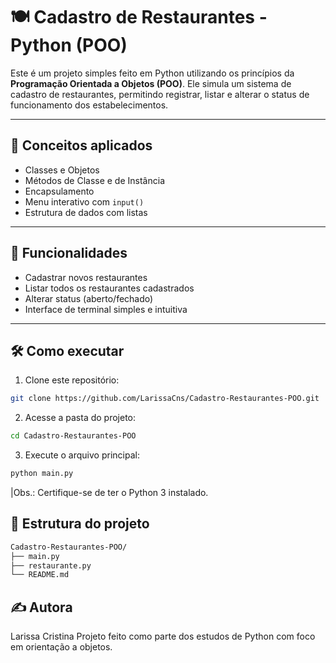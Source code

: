 # 🍽️ Cadastro de Restaurantes - Python (POO)

Este é um projeto simples feito em Python utilizando os princípios da **Programação Orientada a Objetos (POO)**. Ele simula um sistema de cadastro de restaurantes, permitindo registrar, listar e alterar o status de funcionamento dos estabelecimentos.

---

## 🧠 Conceitos aplicados

- Classes e Objetos
- Métodos de Classe e de Instância
- Encapsulamento
- Menu interativo com `input()`
- Estrutura de dados com listas

---

## 🚀 Funcionalidades

- Cadastrar novos restaurantes
- Listar todos os restaurantes cadastrados
- Alterar status (aberto/fechado)
- Interface de terminal simples e intuitiva

---

## 🛠️ Como executar

1. Clone este repositório:

```bash
git clone https://github.com/LarissaCns/Cadastro-Restaurantes-POO.git
```

2. Acesse a pasta do projeto:

```bash
cd Cadastro-Restaurantes-POO
```

3. Execute o arquivo principal:

```bash
python main.py
```

|Obs.: Certifique-se de ter o Python 3 instalado.

## 📁 Estrutura do projeto

```bash
Cadastro-Restaurantes-POO/
├── main.py
├── restaurante.py
└── README.md
```

## ✍️ Autora
Larissa Cristina
Projeto feito como parte dos estudos de Python com foco em orientação a objetos.


